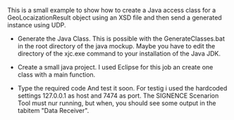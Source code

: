 This is a small example to show how to create a Java access class for a GeoLocaizationResult object using an XSD file and then send a generated instance using UDP.

- Generate the Java Class. This is possible with the GenerateClasses.bat in the root directory of the java mockup. Maybe you have to edit the directory of the xjc.exe command to your installation of the Java JDK.

- Create a small java project. I used Eclipse for this job an create one class with a main function.

- Type the required code
And test it soon. For testig i used the hardcoded settings 127.0.0.1 as host and 7474 as port. The SIGNENCE Scenarion Tool must nur running, but when, you should see some output in the tabitem "Data Receiver".
